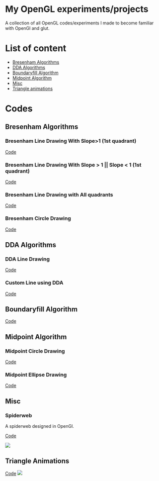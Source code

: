# My OpenGL experiments/projects
A collection of all OpenGL codes/experiments I made to become familiar with OpenGl and glut.

# List of content
- [Bresenham Algorithms](#bresenham-algorithms)
- [DDA Algorithms](#dda-algorithms)
- [Boundaryfill Algorithm](#boundaryfill-algorithm)
- [Midpoint Algorithm](#midpoint-algorithm)
- [Misc](#misc)
- [Triangle animations](#triangle-animations)

# Codes

## Bresenham Algorithms

### Bresenham Line Drawing With Slope>1 (1st quadrant)

[Code](/Bresenham%20Algorithm/BresenhamWithSlopeLessThan1.c)

### Bresenham Line Drawing With Slope > 1 || Slope < 1 (1st quadrant)

[Code](/Bresenham%20Algorithm/BresenhamWithAllSlopes.c)

### Bresenham Line Drawing with All quadrants

[Code](/Bresenham%20Algorithm/BresenhamFinal.c)

### Bresenham Circle Drawing

[Code](/Bresenham%20Algorithm/BresenhamCircleDrawing.c)

## DDA Algorithms

### DDA Line Drawing

[Code](/DDA%20Algorithm/DDA.c)

### Custom Line using DDA

[Code](/DDA%20Algorithm/CustomLineUsingDDA.c)

## Boundaryfill Algorithm

[Code](/Boundary%20Fill%20Algorithm/BoundaryFill.c)

## Midpoint Algorithm


### Midpoint Circle Drawing
[Code](/MidpointAlgorithm/MidpointScanCircle.c)

### Midpoint Ellipse Drawing
[Code](/MidpointAlgorithm/MidpointScanEllipse.c)

## Misc

### Spiderweb
A spiderweb designed in OpenGl.

[Code](/Misc/Spiderweb.c)

![](/output/Spiderweb.png)


## Triangle Animations
[Code](/Triangle%20Animations/main.cpp)
![](/output/TriangleAnimationOutput.gif)


